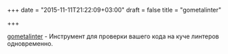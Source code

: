 +++
date = "2015-11-11T21:22:09+03:00"
draft = false
title = "gometalinter"

+++

<p><a href="https://github.com/alecthomas/gometalinter">gometalinter</a>&nbsp;- Инструмент для проверки вашего кода на куче линтеров одновременно.&nbsp;</p>


